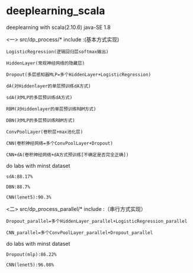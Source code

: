 # deeplearning_scala
deeplearning with scala(2.10.6)  java-SE 1.8

<一> src/dp_process/* include :(基本方式实现)  

    LogisticRegression(逻辑回归层softmax输出)
    
    HiddenLayer(常规神经网络的隐藏层)
    
    Dropout(多层感知器MLP=多个HiddenLayer+LogisticRegression)
    
    dA(对Hiddenlayer的单层预训练dA方式)
    
    sdA(对MLP的多层预训练dA方式)
    
    RBM(对Hiddenlayer的单层预训练RBM方式)
    
    DBN(对MLP的多层预训练RBM方式)
    
    ConvPoolLayer(卷积层+max池化层)
    
    CNN(卷积神经网络=多个ConvPoolLayer+Dropout)
    
    CNN+dA(卷积神经网络+dA方式预训练[不确定是否完全正确])
    

do labs with minst dataset 

    sdA:88.17%
    
    DBN:88.7%
    
    CNN(lenet5):90.3%


<二> src/dp_process_parallel/* include :（串行方式实现） 

    Dropout_parallel=多个HiddenLayer_parallel+LogisticRegression_parallel
    
    CNN_parallel=多个ConvPoolLayer_parallel+Dropout_parallel

do labs with minst dataset 

    Dropout(mlp):86.22%
    
    CNN(lenet5):96.08%
